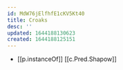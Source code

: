 ```yaml
---
id: MdW76jElfhfE1cKV5Kt40
title: Croaks
desc: ''
updated: 1644188130623
created: 1644188125151
---
```


- [[p.instanceOf]] [[c.Pred.Shapow]]
